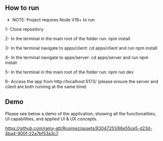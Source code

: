 

## How to run
- NOTE: Project requires Node V18+ to run

1- Clone repository 

2- In the terminal in the main root of the folder run: npm install

3- In the terminal navigate to apps/client: cd apps/client and run npm install

4- In the terminal navigate to apps/server: cd apps/server and run npm install

5- In the terminal in the main root of the folder run: npm run dev

6- Access the app from http://localhost:5173/ (please ensure the server and client are both running at the same time)

## Demo
Please see below a demo of the application, showing all the functionalities, UI capabilities, and applied UI & UX concepts.

https://github.com/ramy-att/Roomiez/assets/83047251/66e55ce5-d23d-4ba4-900f-22a7bf53a3c7


